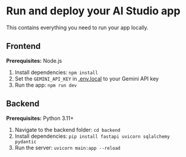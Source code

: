 # Run and deploy your AI Studio app

This contains everything you need to run your app locally.

## Frontend

**Prerequisites:** Node.js

1. Install dependencies:
   `npm install`
2. Set the `GEMINI_API_KEY` in [.env.local](.env.local) to your Gemini API key
3. Run the app:
   `npm run dev`

## Backend

**Prerequisites:** Python 3.11+

1. Navigate to the backend folder:
   `cd backend`
2. Install dependencies:
   `pip install fastapi uvicorn sqlalchemy pydantic`
3. Run the server:
   `uvicorn main:app --reload`
